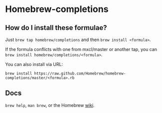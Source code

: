 Homebrew-completions
====================

How do I install these formulae?
--------------------------------
Just `brew tap homebrew/completions` and then `brew install <formula>`.

If the formula conflicts with one from mxcl/master or another tap, you can `brew install homebrew/completions/<formula>`.

You can also install via URL:

```
brew install https://raw.github.com/Homebrew/homebrew-completions/master/<formula>.rb
```

Docs
----
`brew help`, `man brew`, or the Homebrew [wiki][].

[wiki]:http://wiki.github.com/mxcl/homebrew
